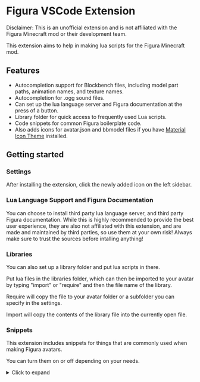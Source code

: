 # Figura VSCode Extension

Disclaimer: This is an unofficial extension and is not affiliated with the Figura Minecraft mod or their development team.

This extension aims to help in making lua scripts for the Figura Minecraft mod.

## Features

- Autocompletion support for Blockbench files, including model part paths, animation names, and texture names.
- Autocompletion for .ogg sound files.
- Can set up the lua language server and Figura documentation at the press of a button.
- Library folder for quick access to frequently used Lua scripts.
- Code snippets for common Figura boilerplate code.
- Also adds icons for avatar.json and bbmodel files if you have [Material Icon Theme](https://marketplace.visualstudio.com/items?itemName=PKief.material-icon-theme) installed.

## Getting started

### Settings
After installing the extension, click the newly added icon on the left sidebar.

### Lua Language Support and Figura Documentation

You can choose to install third party lua language server, and third party Figura documentation. While this is highly recommended to provide the best user experience, they are also not affiliated with this extension, and are made and maintained by third parties, so use them at your own risk! Always make sure to trust the sources before intalling anything!

### Libraries

You can also set up a library folder and put lua scripts in there.

Put lua files in the libraries folder, which can then be imported to your avatar by typing "import" or "require" and then the file name of the library.

Require will copy the file to your avatar folder or a subfolder you can specify in the settings.

Import will copy the contents of the library file into the currently open file.

### Snippets

This extension includes snippets for things that are commonly used when making Figura avatars.

You can turn them on or off depending on your needs.

<details>
<summary>Click to expand</summary>

```
Hide a specific model
Event Chat Recive Message
Event Chat Send Message
Event Entity Init
Event Mouse Scroll
Event Mouse Move
Event Mouse Press
Event Key Press
Event Post Render
Event Post World Render
Event Render
Event Skull Render
Event Tick
Event Use Item
Event World Render
Event World Tick
Action Wheel Page
Action Wheel New Action
```

</details>
